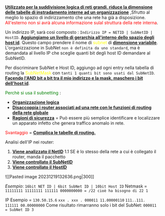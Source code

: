 <b><u>Utilizzato per la suddivisione logica di reti grandi, riduce la dimensione delle tabelle di instradamento interne ad un organizzazione</u></b> ,Sfrutto al meglio lo spazio di indirizzamento che una rete ha già a disposizione. <span style=color:red>All'esterno non si avrà alcuna informazione sulal struttura della rete interna</span>.

Un indirizzo IP, sarà così composto : `Indirizzo IP = NETID | SubNetID | HostID`. 
<b><u>Aggiungiamo un livello di gerarchia all'interno dello spazio degli host id</u></b>. Questo campo prendere il nome di <span style=color:yellow>subnet</span> di <b><u>dimensione variabile</u></b>. L'organizzazione in SubNet `non è definita da uno standard`, ma è demandata al livello IP che sceglie quanti bit degli host ID demandare al SubNetID. 

Per discriminare SubNet e Host ID, aggiungo ad ogni entry nella tabella di routing la <span style=color:yellow>SubNetMask</span> con `tanti 1 quanti bit sono usati dal SubNetID`. 
<b><u>Facendo l'AND bit a bit tra il mio indirizzo e la mask, maschero i bit dell'host id</u></b>.

<span style=color:green>Perchè si usa il subnetting</span> : 
- <b><u>Organizzazione logica</u></b>
- <b><u>Disaccoppia i router associati ad una rete con le funzioni di routing della rete globale</u></b>
- <b><u>Ragioni di sicurezza</u></b> = Può essere più semplice identificare e localizzare un apparato infetto che genera traffico anomalo in rete. 

<span style=color:red>Svantaggio</span> = <b><u>Complica le tabelle di routing.</u></b>

Analisi dell'IP nei router:
1. <b><u>Viene analizzato il NetID</u></b>
	1.1 SE è lo stesso della rete a cui è collegato il router, manda il pacchetto
2. <b><u>Viene controllato il SubNetID</u></b>
3. <b><u>Viene controllato il HostID</u></b>

![[Pasted image 20231219132636.png|300]]

*Esempio*: `16bit NET ID | 6bit SubNet ID | 10bit Host ID`
 Netmask = `11111111 11111111 111111 0000000000 = /22 cioè ha bisogno di 22 1`

IP Esempio = `130.50.15.6`
`xxx . xxx . 000011 11.00000110`
`111..111. 111111 00.00000000`
Come risultato rimarranno solo i bit del SubNet:  `000011 = SubNet ID 3`